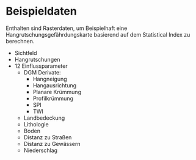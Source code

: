 # Beispieldaten

Enthalten sind Rasterdaten, um Beispielhaft eine Hangrutschungsgefährdungskarte basierend auf dem Statistical Index zu berechnen. 
- Sichtfeld
- Hangrutschungen
- 12 Einflussparameter
  - DGM Derivate:
    - Hangneigung
    - Hangausrichtung
    - Planare Krümmung
    - Profilkrümmung
    - SPI
    - TWI 
  - Landbedeckung
  - Lithologie
  - Boden
  - Distanz zu Straßen
  - Distanz zu Gewässern
  - Niederschlag

